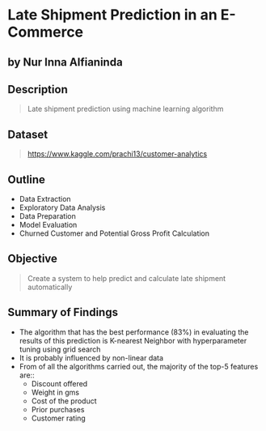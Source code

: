 # Late Shipment Prediction in an E-Commerce
## by Nur Inna Alfianinda


## Description

> Late shipment prediction using machine learning algorithm

## Dataset

> https://www.kaggle.com/prachi13/customer-analytics

## Outline

- Data Extraction
- Exploratory Data Analysis
- Data Preparation
- Model Evaluation
- Churned Customer and Potential Gross Profit Calculation


## Objective

> Create a system to help predict and calculate late shipment automatically


## Summary of Findings

- The algorithm that has the best performance (83%) in evaluating the results of this prediction is K-nearest Neighbor with hyperparameter tuning using grid search
- It is probably influenced by non-linear data
- From of all the algorithms carried out, the majority of the top-5 features are::
    - Discount offered
    - Weight in gms
    - Cost of the product
    - Prior purchases
    - Customer rating

